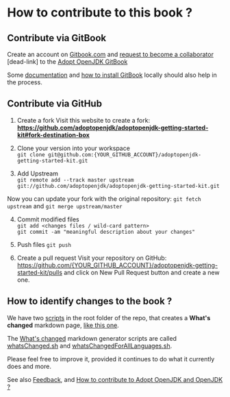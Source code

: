 # How to contribute to this book ?

## Contribute via GitBook

Create an account on [Gitbook.com](http://www.gitbook.com/login) and [request to become a collaborator](https://www.gitbook.com/book/adoptopenjdk/adoptopenjdk-getting-started-kit/contact) [dead-link] to the [Adopt OpenJDK GitBook](http://adoptopenjdk.gitbooks.io/adoptopenjdk-getting-started-kit/)

Some [documentation](http://help.gitbook.com/) and [how to install GitBook](https://github.com/GitbookIO/gitbook) locally should also help in the process.

## Contribute via GitHub

1. Create a fork
Visit this website to create a fork: **https://github.com/adoptopenjdk/adoptopenjdk-getting-started-kit#fork-destination-box** 

2. Clone your version into your workspace <br/>
```git clone git@github.com:{YOUR_GITHUB_ACCOUNT}/adoptopenjdk-getting-started-kit.git```

3. Add Upstream <br/>
```git remote add --track master upstream git://github.com/adoptopenjdk/adoptopenjdk-getting-started-kit.git```

Now you can update your fork with the original repository:
```git fetch upstream``` 
and 
```git merge upstream/master```

4. Commit modified files <br/>
```git add <changes files / wild-card pattern>```<br/>
```git commit -am "meaningful description about your changes"```

5. Push files
```git push```

6. Create a pull request
Visit your repository on GitHub: https://github.com/{YOUR_GITHUB_ACCOUNT}/adoptopenjdk-getting-started-kit/pulls and click on New Pull Request button and create a new one.

## How to identify changes to the book ?

We have two [scripts](https://github.com/adoptopenjdk/adoptopenjdk-getting-started-kit) in the root folder of the repo, that creates a <b>What's changed</b> markdown page, [like this one](http://adoptopenjdk.gitbooks.io/adoptopenjdk-getting-started-kit/content/en/whatsChanged.html).

The [What's changed](http://adoptopenjdk.gitbooks.io/adoptopenjdk-getting-started-kit/content/en/whatsChanged.html) markdown generator scripts are called [whatsChanged.sh](https://github.com/adoptopenjdk/adoptopenjdk-getting-started-kit/blob/master/whatsChangedFor.sh) and [whatsChangedForAllLanguages.sh](https://github.com/adoptopenjdk/adoptopenjdk-getting-started-kit/blob/master/whatsChangedFor.sh).

Please feel free to improve it, provided it continues to do what it currently does and more.

See also [Feedback](../feedback.md), and [How to contribute to Adopt OpenJDK and OpenJDK ?](how_to_contribute_to_adopt_openjdk_and_openjdk.md)